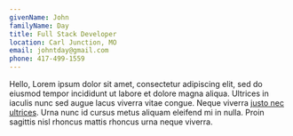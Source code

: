 ```yaml
---
givenName: John
familyName: Day
title: Full Stack Developer
location: Carl Junction, MO
email: johntday@gmail.com
phone: 417-499-1559
---
```


Hello, Lorem ipsum dolor sit amet, consectetur adipiscing elit, sed do eiusmod tempor incididunt ut labore et dolore magna aliqua. 
Ultrices in iaculis nunc sed augue lacus viverra vitae congue. Neque viverra [justo nec ultrices](#). 
Urna nunc id cursus metus aliquam eleifend mi in nulla. Proin sagittis nisl rhoncus mattis rhoncus urna neque viverra.
